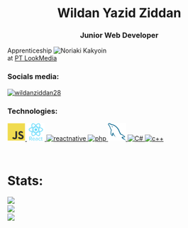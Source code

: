 <h1 align="center">Wildan Yazid Ziddan</h1>
<h3 align="center">Junior Web Developer</h3>
<img align="right" alt="Noriaki Kakyoin" width="400" src="https://i.pinimg.com/originals/9b/56/5a/9b565a4132628c51b7112067160e45c7.gif"

Apprenticeship at [PT LookMedia](https://lookmedia.co.id/)

<h3 align="left">Socials media:</h3>
<p align="left">
<a href="https://www.instagram.com/wildanziddan28" target="blank"><img align="center" src="https://raw.githubusercontent.com/rahuldkjain/github-profile-readme-generator/master/src/images/icons/Social/instagram.svg" alt="wildanziddan28" height="30" width="40" /></a>
</p>

<h3 align="left">Technologies:</h3>
<a href="https://developer.mozilla.org/en-US/docs/Web/JavaScript" target="_blank" rel="noreferrer"> <img src="https://raw.githubusercontent.com/devicons/devicon/master/icons/javascript/javascript-original.svg" alt="javascript" width="40" height="40"/> </a>
<a href="https://reactjs.org/" target="_blank" rel="noreferrer"> <img src="https://raw.githubusercontent.com/devicons/devicon/master/icons/react/react-original-wordmark.svg" alt="react" width="40" height="40"/> </a>
<a href="https://reactnative.dev/" target="_blank" rel="noreferrer"> <img src="https://reactnative.dev/img/header_logo.svg" alt="reactnative" width="40" height="40"/> </a> 
<a href="https://www.php.net/" target="_blank" rel="noreferrer"> <img src="https://www.vectorlogo.zone/logos/php/php-icon.svg" alt="php" width="40" height="40"/> </a>
<a href="https://www.mysql.com/" target="_blank" rel="noreferrer"> <img src="https://raw.githubusercontent.com/devicons/devicon/master/icons/mysql/mysql-original.svg" alt="mysql" width="40" height="40"/> </a>
<a href="https://learn.microsoft.com/en-us/dotnet/csharp/" target="_blank" rel="noreferrer"> <img src="https://upload.wikimedia.org/wikipedia/commons/4/4f/Csharp_Logo.png?20180210215736" alt="C#" width="50" height="50"/> </a>
<a href="https://isocpp.org/" target="_blank" rel="noreferrer"> <img src="https://upload.wikimedia.org/wikipedia/commons/thumb/3/32/C%2B%2B_logo.png/800px-C%2B%2B_logo.png?20210422185554" alt="c++" width="40" height="40"/> </a>
<p align="left">   </p>
<br/>

# Stats:
![](https://github-readme-stats.vercel.app/api?username=WildanZiddan&theme=dark&hide_border=true&include_all_commits=false&count_private=false)<br/>
![](https://github-readme-streak-stats.herokuapp.com/?user=WildanZiddan&theme=dark&hide_border=true)<br/>
![](https://github-readme-stats.vercel.app/api/top-langs/?username=WildanZiddan&theme=dark&hide_border=true&layout=compact)<br/>
